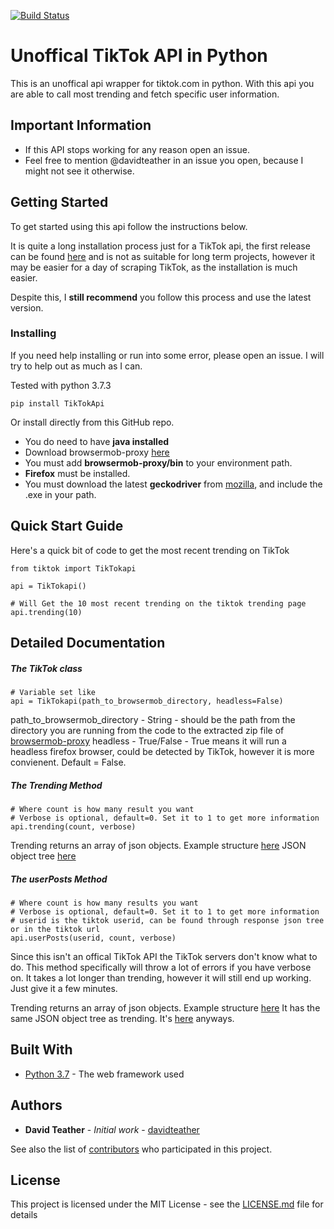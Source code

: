 [![Build Status](https://travis-ci.com/davidteather/TikTok-Api.svg?branch=master)](https://travis-ci.com/davidteather/TikTok-Api)


# Unoffical TikTok API in Python

This is an unoffical api wrapper for tiktok.com in python. With this api you are able to call most trending and fetch specific user information.

## Important Information
* If this API stops working for any reason open an issue.
* Feel free to mention @davidteather in an issue you open, because I might not see it otherwise.

## Getting Started

To get started using this api follow the instructions below.

It is quite a long installation process just for a TikTok api, the first release can be found [here](https://github.com/davidteather/TikTok-Api/releases/edit/v1.0) and is not as suitable for long term projects, however it may be easier for a day of scraping TikTok, as the installation is much easier.

Despite this, I **still recommend** you follow this process and use the latest version.

### Installing

If you need help installing or run into some error, please open an issue. I will try to help out as much as I can.

Tested with python 3.7.3

```
pip install TikTokApi
```

Or install directly from this GitHub repo.

* You do need to have **java installed**
* Download browsermob-proxy [here](https://bmp.lightbody.net/)
* You must add **browsermob-proxy/bin** to your environment path.
* **Firefox** must be installed.
* You must download the latest **geckodriver** from [mozilla](https://github.com/mozilla/geckodriver/releases), and include the .exe in your path.

## Quick Start Guide

Here's a quick bit of code to get the most recent trending on TikTok

```
from tiktok import TikTokapi

api = TikTokapi()

# Will Get the 10 most recent trending on the tiktok trending page
api.trending(10)
```

## Detailed Documentation

##### The TikTok class

```
# Variable set like
api = TikTokapi(path_to_browsermob_directory, headless=False)
```
path_to_browsermob_directory - String - should be the path from the directory you are running from the code to the extracted zip file of [browsermob-proxy](https://bmp.lightbody.net/)
headless - True/False - True means it will run a headless firefox browser, could be detected by TikTok, however it is more convienent. Default = False.


##### The Trending Method

```
# Where count is how many result you want
# Verbose is optional, default=0. Set it to 1 to get more information
api.trending(count, verbose)
```

Trending returns an array of json objects. Example structure [here](https://gist.github.com/davidteather/0be2e495e2de54098e8f2a9594581d27)
JSON object tree [here](https://gist.github.com/davidteather/bc4baef0edb621dd322c8ad128a31ac1)

##### The userPosts Method

```
# Where count is how many results you want
# Verbose is optional, default=0. Set it to 1 to get more information
# userid is the tiktok userid, can be found through response json tree or in the tiktok url
api.userPosts(userid, count, verbose)
```

Since this isn't an offical TikTok API the TikTok servers don't know what to do. This method specifically will throw a lot of errors if you have verbose on. It takes a lot longer than trending, however it will still end up working. Just give it a few minutes.

Trending returns an array of json objects. Example structure [here](https://gist.github.com/davidteather/a5c1e54de353353f77a78139d2e5a9f9)
It has the same JSON object tree as trending. It's [here](https://gist.github.com/davidteather/bc4baef0edb621dd322c8ad128a31ac1) anyways.

## Built With

* [Python 3.7](https://www.python.org/) - The web framework used

## Authors

* **David Teather** - *Initial work* - [davidteather](https://github.com/davidteather)

See also the list of [contributors](https://github.com/davidteather/TikTok-Api/contributors) who participated in this project.

## License

This project is licensed under the MIT License - see the [LICENSE.md](LICENSE.md) file for details
